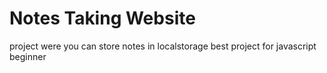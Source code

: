 # Notes Taking Website

project were you can store notes in localstorage best project for javascript beginner